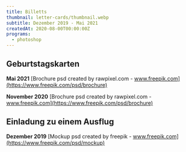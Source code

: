 ```yaml
---
title: Billetts
thumbnail: letter-cards/thumbnail.webp
subtitle: Dezember 2019 - Mai 2021
createdAt: 2020-08-00T00:00:00Z
programs:
  - photoshop
---
```


## Geburtstagskarten

**Mai 2021**
<asset-image src="letter-cards/birthday_card_2.webp" alt="Geburtstagskarte"></asset-image>
[Brochure psd created by rawpixel.com - www.freepik.com](https://www.freepik.com/psd/brochure)

**November 2020**
<asset-image src="letter-cards/birthday_card.webp" alt="Geburtstagskarte"></asset-image>
[Brochure psd created by rawpixel.com - www.freepik.com](https://www.freepik.com/psd/brochure)

## Einladung zu einem Ausflug

**Dezember 2019**
<asset-image src="letter-cards/trip_invitation.webp" alt="Einladung zu einem Ausflug"></asset-image>
[Mockup psd created by freepik - www.freepik.com](https://www.freepik.com/psd/mockup)
